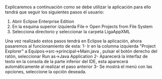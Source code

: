 Explicaremos a continuación como se debe utilizar la aplicación para ello tendrá que seguir los siguientes pasos el usuario:

1. Abrir Eclipse Enterprise Edition
2. En la esquina superior izquierda File-> Open Projects from File System
3. Selecciona directorio y seleccionar la carpeta LigaAppXML

Una vez realizado estos pasos tendrá en Eclipse la aplicación, ahora pasaremos al funcionamiento de esta:
1- Ir  en la columna izquierda "Project Explorer" a Equipos->src->principal->Main.java , pulsar el botón derecho del ratón, seleccionar Run as->Java Application
2- Aparecerá la interfaz de texto en la consola de la parte inferior del IDE, esta aparecerá automáticamente al realizar el paso anterior
3- Se mostrá el menú con las opciones, seleccione la opción deseada.
